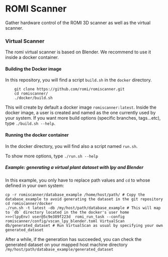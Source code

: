 # ROMI Scanner
Gather hardware control of the ROMI 3D scanner as well as the virtual scanner.

### Virtual Scanner
The romi virtual scanner is based on Blender. We recommend to use it inside a docker container.

#### Building the Docker image
In this repository, you will find a script `build.sh` in the `docker` directory.

```
    git clone https://github.com/romi/romiscanner.git
    cd romiscanner/
    ./docker/build.sh
```
This will create by default a docker image `romiscanner:latest`.
Inside the docker image, a user is created and named as the one currently used by your system.
If you want more build options (specific branches, tags...etc), type `./build.sh --help`.

#### Running the docker container
In the docker directory, you will find also a script named `run.sh`.

To show more options, type `./run.sh --help`

##### Example: generating a virtual plant dataset with lpy and Blender
In this example, you only have to replace path values and `cd` to whose defined in your own system:
```
cp -r romiscanner/database_example /home/host/path/ # Copy the database_example to avoid generating the dataset in the git repository
cd romiscanner/docker
./run.sh -t latest -db /my/host/path/database_example # This will map to `db` directory located in the the docker's user home
>>>(lpyEnv) user@5c9e389f223d  romi_run_task --config romiscanner/config/vscan_lpy_blender.toml VirtualScan db/generated_dataset # Run VirtualScan as usual by specifying your own generated_dataset
```
After a while, if the generation has succeeded, you can check the generated dataset on your mapped host machine directory `/my/host/path/database_example/generated_dataset`
